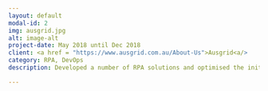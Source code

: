 ```yaml
---
layout: default
modal-id: 2
img: ausgrid.jpg
alt: image-alt
project-date: May 2018 until Dec 2018
client: <a href = "https://www.ausgrid.com.au/About-Us">Ausgrid<a/>
category: RPA, DevOps
description: Developed a number of RPA solutions and optimised the initial PoC Infrastructure setup of the RPA Production environment. During this engagement over 10+ processes were developed with the collaboration of 4+ additional developers.

---
```

